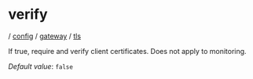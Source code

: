 # verify

/ [config](/reference/server-config/index.md) / [gateway](/reference/server-config/config/gateway/index.md) / [tls](/reference/server-config/config/gateway/tls/index.md) 

If true, require and verify client certificates. Does not apply to monitoring.

*Default value*: `false`
